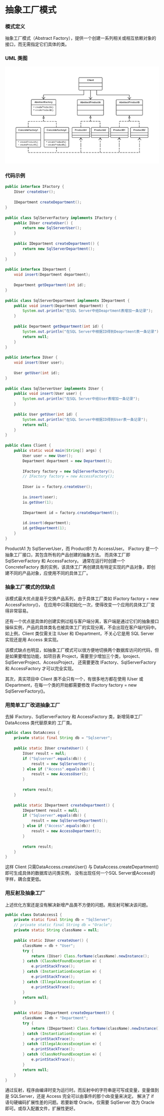 抽象工厂模式
===

### 模式定义

抽象工厂模式（Abstract Factory），提供一个创建一系列相关或相互依赖对象的接口，而无需指定它们具体的类。

### UML 类图

![抽象工厂模式](img/11-abstractfactory.png)

### 代码示例

```java
public interface IFactory {
    IUser createUser();

    IDepartment createDepartment();
}

public class SqlServerFactory implements IFactory {
    public IUser createUser() {
        return new SqlServerUser();
    }

    public IDepartment createDepartment() {
        return new SqlServerDepartment();
    }
}

public interface IDepartment {
    void insert(Department department);

    Department getDepartment(int id);
}

public class SqlServerDepartment implements IDepartment {
    public void insert(Department department) {
        System.out.println("在SQL Server中给Deaprtment表增加一条记录");
    }

    public Department getDepartment(int id) {
        System.out.println("在SQL Server中根据ID得到Deaprtment表一条记录");
        return null;
    }
}

public interface IUser {
    void insert(User user);

    User getUser(int id);
}

public class SqlServerUser implements IUser {
    public void insert(User user) {
        System.out.println("在SQL Server中给User表增加一条记录");
    }

    public User getUser(int id) {
        System.out.println("在SQL Server中根据ID得到User表一条记录");
        return null;
    }
}

public class Client {
    public static void main(String[] args) {
        User user = new User();
        Department department = new Department();

        IFactory factory = new SqlServerFactory();
        // IFactory factory = new AccessFactory();

        IUser iu = factory.createUser();

        iu.insert(user);
        iu.getUser(1);

        IDepartment id = factory.createDepartment();

        id.insert(department);
        id.getDepartment(1);
    }
}
```

ProductA1 为 SqlServerUser，而 ProductB1 为 AccessUser。
IFactory 是一个抽象工厂接口，其包含所有的产品创建的抽象方法。
而具体工厂即 SqlServerFactory 和 AccessFactory。
通常在运行时创建一个 ConcreteFactory 类的实例，该具体工厂再创建具有特定实现的产品对象，即创建不同的产品对象，应使用不同的具体工厂。

### 抽象工厂模式的优缺点

该模式最大优点是易于交换产品系列，由于具体工厂类如 IFactory factory = new AccessFactory()，
在应用中只需初始化一次，使得改变一个应用的具体工厂变得非常容易。

还有一个优点是具体的创建实例过程与客户端分离，客户端是通过它们的抽象接口操纵实例，产品的具体类名也被具体工厂的实现分离，不会出现在客户端代码中。
如上例，Client 类仅需关注 IUser 和 IDepartment，不关心它是用 SQL Server 实现还是用 Access 来实现。

该模式缺点也明显，如抽象工厂模式可以很方便地切换两个数据库访问的代码，但是如果要增加功能，如项目表 Project，需要至少增加三个类，Iproject、SqlServerProject、AccessProject，
还需要更改 IFactory、SqlServerFactory 和 AccessFactory 才可以完全实现。

其次，真实项目中 Client 类不会只有一个，有很多地方都在使用 IUser 或 IDepartment，在每一个类的开始都需要修改 IFactory factory = new SqlServerFactory()。

### 用简单工厂改进抽象工厂

去掉 IFactory、SqlServerFactory 和 AccessFactory 类，新增简单工厂 DataAccess 类代替原来的 工厂类。

```java
public class DataAccess {
    private static final String db = "Sqlserver";

    public static IUser createUser() {
        IUser result = null;
        if ("Sqlserver".equals(db)) {
            result = new SqlServerUser();
        } else if ("Access".equals(db)) {
            result = new AccessUser();
        }

        return result;
    }

    public static IDepartment createDepartment() {
        IDepartment result = null;
        if ("Sqlserver".equals(db)) {
            result = new SqlServerDepartment();
        } else if ("Access".equals(db)) {
            result = new AccessDepartment();
        }

        return result;
    }
}
```

这样 Client 只需DataAccess.createUser() 与 DataAccess.createDepartment()即可生成具体的数据库访问类实例，
没有出现任何一个SQL Server或Access的字样，耦合度更低。

### 用反射及抽象工厂

上述优化方案还是没有解决新增产品类不方便的问题。用反射可解决该问题。

```java
public class DataAccess1 {
    private static final String db = "SqlServer";
    // private static final String db = "Oracle";
    private static String className = null;

    public static IUser createUser() {
        className = db + "User";
        try {
            return (IUser) Class.forName(className).newInstance();
        } catch (ClassNotFoundException e) {
            e.printStackTrace();
        } catch (InstantiationException e) {
            e.printStackTrace();
        } catch (IllegalAccessException e) {
            e.printStackTrace();
        }
        return null;
    }

    public static IDepartment createDepartment() {
        className = db + "Department";
        try {
            return (IDepartment) Class.forName(className).newInstance();
        } catch (InstantiationException e) {
            e.printStackTrace();
        } catch (IllegalAccessException e) {
            e.printStackTrace();
        } catch (ClassNotFoundException e) {
            e.printStackTrace();
        }
        return null;
    }
}
```

通过反射，程序由编译时变为运行时。而反射中的字符串是可写成变量，变量值到是 SQLServer，还是 Access 完全可以由事件的那个db变量来决定。
解决了 if 语句硬编码扩展性差的问题。若要新增 Oracle，仅需要 SqlServer 改为 Oracle 即可。或存入配置文件，扩展性更好。
